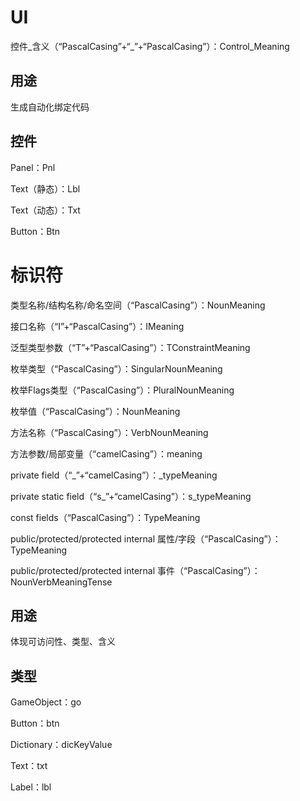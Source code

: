 # UI
控件_含义（“PascalCasing”+“_”+“PascalCasing”）：Control_Meaning
## 用途
生成自动化绑定代码
## 控件
Panel：Pnl

Text（静态）：Lbl

Text（动态）：Txt

Button：Btn
# 标识符
类型名称/结构名称/命名空间（“PascalCasing”）：NounMeaning

接口名称（“I”+“PascalCasing”）：IMeaning

泛型类型参数（“T”+“PascalCasing”）：TConstraintMeaning

枚举类型（“PascalCasing”）：SingularNounMeaning

枚举Flags类型（“PascalCasing”）：PluralNounMeaning

枚举值（“PascalCasing”）：NounMeaning

方法名称（“PascalCasing”）：VerbNounMeaning

方法参数/局部变量（“camelCasing”）：meaning

private field（“_”+“camelCasing”）：_typeMeaning

private static field（“s_”+“camelCasing”）：s_typeMeaning

const fields（“PascalCasing”）：TypeMeaning

public/protected/protected internal 属性/字段（“PascalCasing”）：TypeMeaning

public/protected/protected internal 事件（“PascalCasing”）：NounVerbMeaningTense
## 用途
体现可访问性、类型、含义
## 类型
GameObject：go

Button：btn

Dictionary：dicKeyValue

Text：txt

Label：lbl